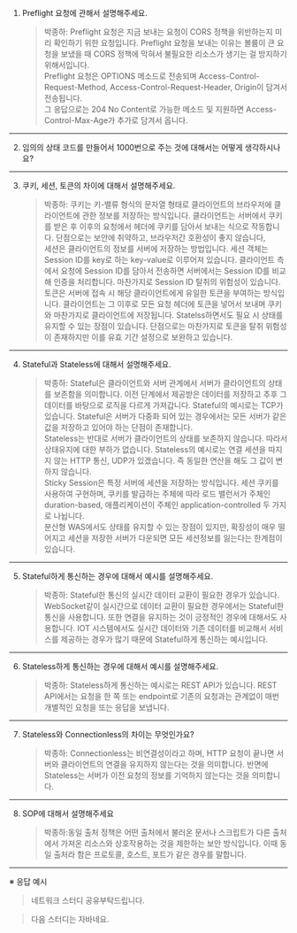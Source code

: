 1. Preflight 요청에 관해서 설명해주세요.
   > 박종하: Preflight 요청은 지금 보내는 요청이 CORS 정책을 위반하는지 미리 확인하기 위한 요청입니다. Preflight 요청을 보내는 이유는 볼륨이 큰 요청을 보냈을 때 CORS 정책에 막혀서 불필요한 리소스가 생기는 걸 방지하기 위해서입니다.
   > <br>
   > Preflight 요청은 OPTIONS 메소드로 전송되며 Access-Control-Request-Method, Access-Control-Request-Header, Origin이 담겨서 전송됩니다.
   > <br>
   > 그 응답으로는 204 No Content로 가능한 메소드 및 지원하면 Access-Control-Max-Age가 추가로 담겨서 옵니다.

---

2. 임의의 상태 코드를 만들어서 1000번으로 주는 것에 대해서는 어떻게 생각하시나요?

---

3. 쿠키, 세션, 토큰의 차이에 대해서 설명해주세요.
   > 박종하: 쿠키는 키-밸류 형식의 문자열 형태로 클라이언트의 브라우저에 클라이언트에 관한 정보를 저장하는 방식입니다. 클라이언트는 서버에서 쿠키를 받은 후 이후의 요청에서 헤더에 쿠키를 담아서 보내는 식으로 작동합니다. 단점으로는 보안에 취약하고, 브라우저간 호환성이 좋지 않습니다,
   > <br>
   > 세션은 클라이언트의 정보를 서버에 저장하는 방법입니다. 세션 객체는 Session ID를 key로 하는 key-value로 이루어져 있습니다. 클라이언트 측에서 요청에 Session ID를 담아서 전송하면 서버에서는 Session ID를 비교해 인증을 처리합니다. 마찬가지로 Session ID 탈취의 위험성이 있습니다.
   > <br>
   > 토큰은 서버에 접속 시 해당 클라이언트에게 유일한 토큰을 부여하는 방식입니다. 클라이언트는 그 이후로 모든 요청 헤더에 토큰을 넣어서 보내며 쿠키와 마찬가지로 클라이언트에 저장됩니다. Statelss하면서도 필요 시 상태를 유지할 수 있는 장점이 있습니다. 단점으로는 마찬가지로 토큰을 탈취 위험성이 존재하지만 이를 유효 기간 설정으로 보완하고 있습니다.

---

4. Stateful과 Stateless에 대해서 설명해주세요.
   > 박종하: Stateful은 클라이언트와 서버 관계에서 서버가 클라이언트의 상태를 보존함을 의미합니다. 이전 단계에서 제공받은 데이터를 저장하고 추후 그 데이터를 바탕으로 로직을 다르게 가져갑니다. Stateful의 예시로는 TCP가 있습니다. Stateful은 서버가 다중화 되어 있는 경우에서는 모든 서버가 같은 값을 저장하고 있어야 하는 단점이 존재합니다. <br>
   > Stateless는 반대로 서버가 클라이언트의 상태를 보존하지 않습니다. 따라서 상태유지에 대한 부하가 없습니다. Stateless의 예시로는 연결 세션을 따지지 않는 HTTP 통신, UDP가 있겠습니다. 즉 동일한 연산을 해도 그 값이 변하지 않습니다.
   > <br>
   > Sticky Session은 특정 서버에 세션을 저장하는 방식입니다. 세션 쿠키를 사용하여 구현하며, 쿠키를 발급하는 주체에 따라 로드 밸런서가 주체인 duration-based, 애플리케이션이 주체인 application-controlled 두 가지로 나뉩니다.
   > <br>
   > 분산형 WAS에서도 상태를 유지할 수 있는 장점이 있지만, 확장성이 매우 떨어지고 세션을 저장한 서버가 다운되면 모든 세션정보를 잃는다는 한계점이 있습니다.

---

5. Stateful하게 통신하는 경우에 대해서 예시를 설명해주세요.
   > 박종하: Stateful한 통신의 실시간 데이터 교환이 필요한 경우가 있습니다. WebSocket같이 실시간으로 데이터 교환이 필요한 경우에서는 Stateful한 통신을 사용합니다. 또한 연결을 유지하는 것이 긍정적인 경우에 대해서도 사용합니다. IOT 시스템에서도 실시간 데이터와 기존 데이터를 비교해서 서비스를 제공하는 경우가 많기 때문에 Stateful하게 통신하는 예시입니다.

---

6. Stateless하게 통신하는 경우에 대해서 예시를 설명해주세요.
   > 박종하: Stateless하게 통신하는 예시로는 REST API가 있습니다. REST API에서는 요청을 한 쪽 또는 endpoint로 기존의 요청과는 관계없이 매번 개별적인 요청을 또는 응답을 보냅니다.

---

7. Stateless와 Connectionless의 차이는 무엇인가요?
   > 박종하: Connectionless는 비연결성이라고 하며, HTTP 요청이 끝나면 서버와 클라이언트의 연결을 유지하지 않는다는 것을 의미합니다. 반면에 Stateless는 서버가 이전 요청의 정보를 기억하지 않는다는 것을 의미합니다.

---

8. SOP에 대해서 설명해주세요
   > 박종하:동일 출처 정책은 어떤 출처에서 불러온 문서나 스크립트가 다른 출처에서 가져온 리소스와 상호작용하는 것을 제한하는 보안 방식입니다. 이때 동일 출처라 함은 프로토콜, 호스트, 포트가 같은 경우를 말합니다.

---

※ 응답 예시

> 네트워크 스터디 공유부탁드립니다.

> 다음 스터디는 자바네요.
